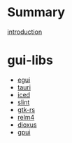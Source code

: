 # Summary

[introduction](./introduction.md)

# gui-libs

- [egui](./egui/basic.md)
- [tauri]()
- [iced]()
- [slint]()
- [gtk-rs]()
- [relm4]()
- [dioxus]()
- [gpui]()
